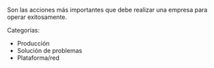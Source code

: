 Son las acciones más importantes que debe realizar una empresa para operar exitosamente.

Categorías:
- Producción
- Solución de problemas
- Plataforma/red
